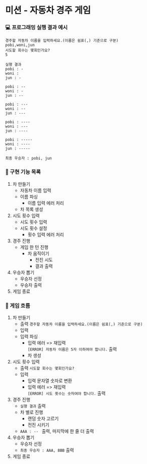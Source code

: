 # 미션 - 자동차 경주 게임

### 💻 프로그래밍 실행 결과 예시

```
경주할 자동차 이름을 입력하세요.(이름은 쉼표(,) 기준으로 구분)
pobi,woni,jun
시도할 회수는 몇회인가요?
5

실행 결과
pobi : -
woni : 
jun : -

pobi : --
woni : -
jun : --

pobi : ---
woni : --
jun : ---

pobi : ----
woni : ---
jun : ----

pobi : -----
woni : ----
jun : -----

최종 우승자 : pobi, jun
```

### 🚕 구현 기능 목록
1. 차 만들기
   * 자동차 이름 입력
   * 이름 파싱
     * 이름 입력 에러 처리 
   * 차 목록 생성
2. 시도 횟수 입력
   * 시도 횟수 입력
   * 시도 횟수 설정
     * 횟수 입력 에러 처리
3. 경주 진행
   * 게임 한 턴 진행
     * 차 움직이기
        * 전진 시도
        * 결과 출력
4. 우승자 뽑기
   * 우승자 선정
   * 우승자 출력
5. 게임 종료

### 🚗 게임 흐름
1. 차 만들기
   * 출력 `경주할 자동차 이름을 입력하세요.(이름은 쉼표(,) 기준으로 구분)`
   * 입력
   * 입력 파싱
     * 입력 에러 => 재입력
     <br>`[ERROR] 자동차 이름은 5자 이하여야 합니다.` 출력
     * 차 생성
2. 시도 횟수 입력
   * 출력 `시도할 회수는 몇회인가요?`
   * 입력
     * 입력 문자열 숫자로 변환 
     * 입력 에러 => 재입력
     <br>`[ERROR] 시도 횟수는 숫자여야 합니다.` 출력
3. 경주 진행
    * `실행 결과` 출력
    * 차 별로 진행
      * 랜덤 숫자 고르기
      * 전진 시키기
    * `AAA : -- ` 출력, 마지막에 한 줄 더 출력
4. 우승자 뽑기
    * 우승자 선정
    * `최종 우승자 : AAA, BBB` 출력
5. 게임 종료
